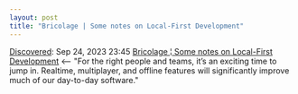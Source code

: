 ```yaml
---
layout: post
title: "Bricolage | Some notes on Local-First Development"
---
```

[Discovered](http://rolandtanglao.com/2020/07/29/p1-blogthis-checkvist-list-links-to-blog/): Sep 24, 2023 23:45  [Bricolage ¦ Some notes on Local-First Development](https://bricolage.io/some-notes-on-local-first-development/) <-- "For the right people and teams, it’s an exciting time to jump in. Realtime, multiplayer, and offline features will significantly improve much of our day-to-day software."
